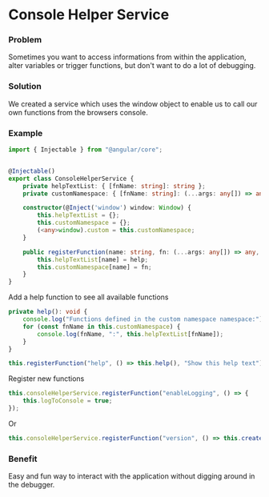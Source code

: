 # Console Helper Service

### Problem
Sometimes you want to access informations from within the application, alter variables or trigger functions, but don't want to do a lot of debugging.

### Solution
We created a service which uses the window object to enable us to call our own functions from the browsers console.

### Example
```typescript
import { Injectable } from "@angular/core";


@Injectable()
export class ConsoleHelperService {
    private helpTextList: { [fnName: string]: string };
    private customNamespace: { [fnName: string]: (...args: any[]) => any };

    constructor(@Inject('window') window: Window) {
        this.helpTextList = {};
        this.customNamespace = {};
        (<any>window).custom = this.customNamespace;
    }

    public registerFunction(name: string, fn: (...args: any[]) => any, help?: string): void {
        this.helpTextList[name] = help;
        this.customNamespace[name] = fn;
    }
}
```
Add a help function to see all available functions
```typescript
private help(): void {
    console.log("Functions defined in the custom namespace namespace:");
    for (const fnName in this.customNamespace) {
        console.log(fnName, ":", this.helpTextList[fnName]);
    }
}

this.registerFunction("help", () => this.help(), "Show this help text");
```
Register new functions
```typescript
this.consoleHelperService.registerFunction("enableLogging", () => {
    this.logToConsole = true;
});
```
Or
```typescript
this.consoleHelperService.registerFunction("version", () => this.createVersionInfo(), "Show version info");
```

### Benefit
Easy and fun way to interact with the application without digging around in the debugger.
